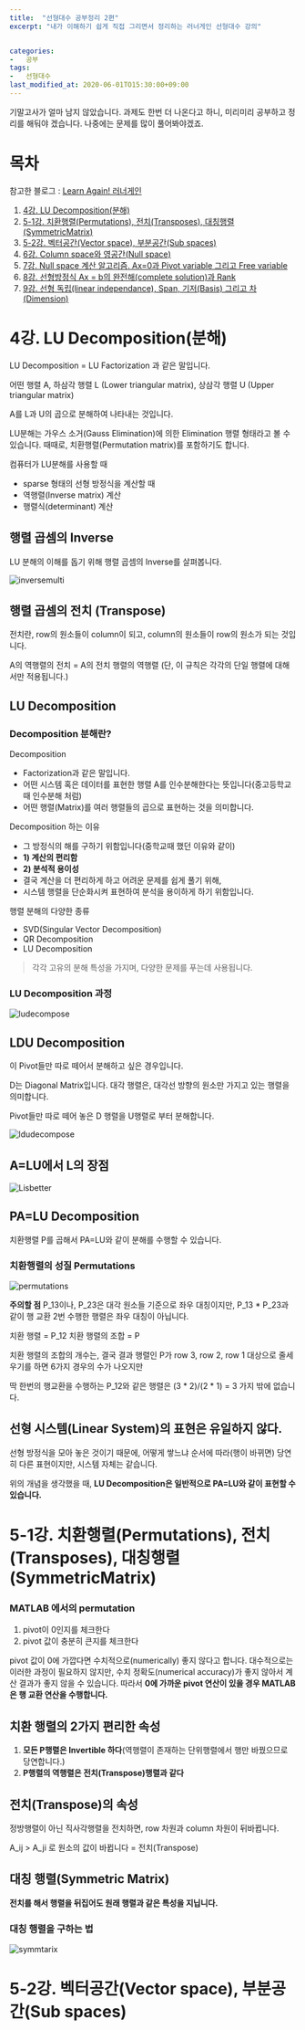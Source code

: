 ```yaml
---
title:  "선형대수 공부정리 2편"
excerpt: "내가 이해하기 쉽게 직접 그리면서 정리하는 러너게인 선형대수 강의"


categories:
-   공부
tags:
-   선형대수
last_modified_at: 2020-06-01TO15:30:00+09:00
---
```


기말고사가 얼마 남지 않았습니다. 과제도 한번 더 나온다고 하니, 미리미리 공부하고 정리를 해둬야 겠습니다. 나중에는 문제를 많이 풀어봐야겠죠.

# 목차

참고한 블로그 : [Learn Again! 러너게인](https://twlab.tistory.com/)
1.  [4강. LU Decomposition(분해)](https://twlab.tistory.com/12category=668741)
2.  [5-1강. 치환행렬(Permutations), 전치(Transposes), 대칭행렬(SymmetricMatrix)](https://twlab.tistory.com/13?category=668741)
3.  [5-2강. 벡터공간(Vector space), 부분공간(Sub spaces)](https://twlabtistory.com/15?category=668741)
4.  [6강. Column space와 영공간(Null space)](https://twlab.tistory.com/17category=668741)
5.  [7강. Null space 계산 알고리즘. Ax=0과 Pivot variable 그리고 Free variable](https://twlab.tistory.com/21?category=668741)
6.  [8강. 선형방정식 Ax = b의 완전해(complete solution)과 Rank](https://twlabtistory.com/22?category=668741)
7.  [9강. 선형 독립(linear independance), Span, 기저(Basis) 그리고 차(Dimension)](https://twlab.tistory.com/24?category=668741)

# 4강. LU Decomposition(분해)

LU Decomposition
= LU Factorization 과 같은 말입니다.

어떤 행렬 A,
하삼각 행렬 L (Lower triangular matrix),
상삼각 행렬 U (Upper triangular matrix)

A를 L과 U의 곱으로 분해하여 나타내는 것입니다.

LU분해는 가우스 소거(Gauss Elimination)에 의한 Elimination 행렬 형태라고 볼 수 있습니다.
때때로, 치환행렬(Permutation matrix)를 포함하기도 합니다.

컴퓨터가 LU분해를 사용할 때
- sparse 형태의 선형 방정식을 계산할 때
- 역행렬(Inverse matrix) 계산
- 행렬식(determinant) 계산

## 행렬 곱셈의 Inverse

LU 분해의 이해를 돕기 위해 행렬 곱셈의 Inverse를 살펴봅니다.

![inversemulti](https://user-images.githubusercontent.com/44190293/83380931-3a279900-a41a-11ea-8dcd-78eb100bcd72.png)

## 행렬 곱셈의 전치 (Transpose)

전치란,
row의 원소들이 column이 되고, column의 원소들이 row의 원소가 되는 것입니다.

A의 역행렬의 전치 = A의 전치 행렬의 역행렬
(단, 이 규칙은 각각의 단일 행렬에 대해서만 적용됩니다.)

## LU Decomposition

### Decomposition 분해란?

Decomposition
-  Factorization과 같은 말입니다.
-  어떤 시스템 혹은 데이터를 표현한 행렬 A를 인수분해한다는 뜻입니다(중고등학교때 인수분해 처럼)
-  어떤 행렬(Matrix)를 여러 행렬들의 곱으로 표현하는 것을 의미합니다.

Decomposition 하는 이유
-  그 방정식의 해를 구하기 위함입니다(중학교때 했던 이유와 같이)
-  **1) 계산의 편리함**
-  **2) 분석적 용이성**
-  결국 계산을 더 편리하게 하고 어려운 문제를 쉽게 풀기 위해,
-  시스템 행렬을 단순화시켜 표현하여 분석을 용이하게 하기 위함입니다.

행렬 분해의 다양한 종류
-  SVD(Singular Vector Decomposition)
-  QR Decomposition
-  LU Decomposition
>  각각 고유의 분해 특성을 가지며, 다양한 문제를 푸는데 사용됩니다.

### LU Decomposition 과정

![ludecompose](https://user-images.githubusercontent.com/44190293/83381868-c2a73900-a41c-11ea-93ec-35413c7c132c.png)

## LDU Decomposition

이 Pivot들만 따로 떼어서 분해하고 싶은 경우입니다.

D는 Diagonal Matrix입니다.
대각 행렬은, 대각선 방향의 원소만 가지고 있는 행렬을 의미합니다.

Pivot들만 따로 떼어 놓은 D 행렬을 U행렬로 부터 분해합니다.

![ldudecompose](https://user-images.githubusercontent.com/44190293/83382498-2da53f80-a41e-11ea-8841-1b9350b9fc4d.png)

## A=LU에서 L의 장점

![Lisbetter](https://user-images.githubusercontent.com/44190293/83383176-8a552a00-a41f-11ea-9a67-7f0f50915dc0.png)

## PA=LU Decomposition

치환행렬 P를 곱해서 PA=LU와 같이 분해를 수행할 수 있습니다.

### 치환행렬의 성질 Permutations

![permutations](https://user-images.githubusercontent.com/44190293/83383744-b58c4900-a420-11ea-905d-21a4c3f78472.png)

**주의할 점**
P_13이나, P_23은 대각 원소들 기준으로 좌우 대칭이지만,
P_13 * P_23과 같이 행 교환 2번 수행한 행렬은 좌우 대칭이 아닙니다.

치환 행렬 = P_12
치환 행렬의 조합 = P

치환 행렬의 조합의 개수는,
결국 결과 행렬인 P가 row 3, row 2, row 1 대상으로 줄세우기를 하면 
6가지 경우의 수가 나오지만

딱 한번의 행교환을 수행하는 P_12와 같은 행렬은 
(3 * 2)/(2 * 1) = 3 가지 밖에 없습니다.

## 선형 시스템(Linear System)의 표현은 유일하지 않다.

선형 방정식을 모아 놓은 것이기 때문에,
어떻게 쌓느냐 순서에 따라(행이 바뀌면) 당연히 다른 표현이지만,
시스템 자체는 같습니다.

위의 개념을 생각했을 때,
**LU Decomposition은 일반적으로 PA=LU와 같이 표현할 수 있습니다.**

# 5-1강. 치환행렬(Permutations), 전치(Transposes), 대칭행렬(SymmetricMatrix)

### MATLAB 에서의 permutation 

1. pivot이 0인지를 체크한다
2. pivot 값이 충분히 큰지를 체크한다

pivot 값이 0에 가깝다면 수치적으로(numerically) 좋지 않다고 합니다. 대수적으로는 이러한 과정이 필요하지 않지만, 수치 정확도(numerical accuracy)가 좋지 않아서 계산 결과가 좋지 않을 수 있습니다. 따라서 **0에 가까운 pivot 연산이 있을 경우 MATLAB은 행 교환 연산을 수행합니다.**

## 치환 행렬의 2가지 편리한 속성

1. **모든 P행렬은 Invertible 하다**(역행렬이 존재하는 단위행렬에서 행만 바꿨으므로 당연합니다.)
2. **P행렬의 역행렬은 전치(Transpose)행렬과 같다**

## 전치(Transpose)의 속성

정방행렬이 아닌 직사각행렬을 전치하면,
row 차원과 column 차원이 뒤바뀝니다.

A_ij > A_ji 로 원소의 값이 바뀝니다 = 전치(Transpose)

## 대칭 행렬(Symmetric Matrix)

**전치를 해서 행렬을 뒤집어도 원래 행렬과 같은 특성을 지닙니다.**

### 대칭 행렬을 구하는 법

![symmtarix](https://user-images.githubusercontent.com/44190293/83385426-313bc500-a424-11ea-997e-40691ab04666.png)

# 5-2강. 벡터공간(Vector space), 부분공간(Sub spaces)

